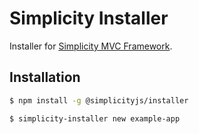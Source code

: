 # Simplicity Installer

Installer for [Simplicity MVC Framework][simplicity-framework].

## Installation

```bash
$ npm install -g @simplicityjs/installer

$ simplicity-installer new example-app
```






[simplicity-framework]: https://github.com/simplicity-js/simplicity
